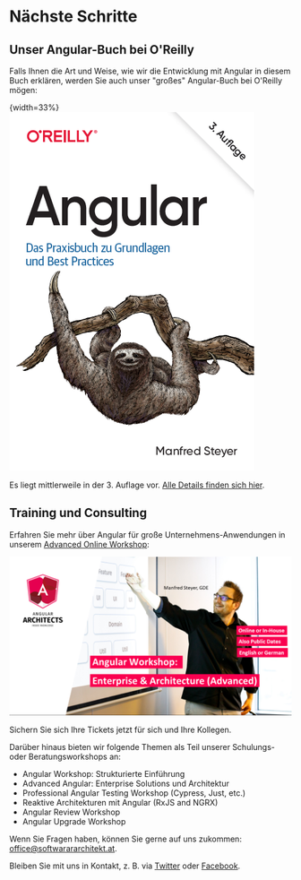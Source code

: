 # Nächste Schritte

## Unser Angular-Buch bei O'Reilly

Falls Ihnen die Art und Weise, wie wir die Entwicklung mit Angular in diesem Buch erklären, werden Sie auch unser "großes" Angular-Buch bei O'Reilly mögen:

{width=33%}
![Angular Buch bei O'Reilly](images/cover.png)

Es liegt mittlerweile in der 3. Auflage vor. [Alle Details finden sich hier](https://oreilly.de/produkt/angular-2/).

## Training und Consulting

Erfahren Sie mehr über Angular für große Unternehmens-Anwendungen in unserem [Advanced Online Workshop](https://www.angulararchitects.io/en/angular-workshops/advanced-angular-enterprise-architecture-incl-ivy/):

![Advanced Angular Workshop](images/ad.png)

Sichern Sie sich Ihre Tickets jetzt für sich und Ihre Kollegen.

Darüber hinaus bieten wir folgende Themen als Teil unserer Schulungs- oder Beratungsworkshops an:

- Angular Workshop: Strukturierte Einführung
- Advanced Angular: Enterprise Solutions und Architektur
- Professional Angular Testing Workshop (Cypress, Just, etc.)
- Reaktive Architekturen mit Angular (RxJS and NGRX)
- Angular Review Workshop
- Angular Upgrade Workshop

Wenn Sie Fragen haben, können Sie gerne auf uns zukommen: [office@softwarararchitekt.at](mailto:office@softwarararchitekt.at).

Bleiben Sie mit uns in Kontakt, z. B. via [Twitter](https://twitter.com/manfredsteyer) oder [Facebook](https://www.facebook.com/manfred.steyer).